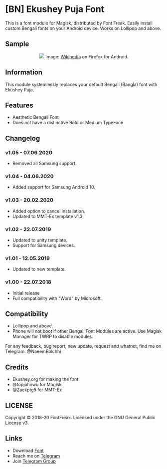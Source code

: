 # [BN] Ekushey Puja Font
This is a font module for Magisk, distributed by Font Freak. Easily install custom Bengali fonts on your Android device. Works on Lollipop and above.

## Sample
<div style="text-align: center;">
<img src="https://font-freak.github.io/1/img/preview/bn_EkusheyPuja.webp" />
Image: <a href="https://bn.wikipedia.org/wiki/বাংলা_ভাষা">Wikipedia</a> on Firefox for Android.</div>

## Information
This module systemlessly replaces your default Bengali (Bangla) font with Ekushey Puja.

## Features
* Aesthetic Bengali Font
* Does *not* have a distinctive Bold or Medium TypeFace

## Changelog
### v1.05 - 07.06.2020
* Removed all Samsung support.
### v1.04 - 04.06.2020
* Added support for Samsung Android 10.
### v1.03 - 20.02.2020
* Added option to cancel installation.
* Updated to MMT-Ex template v1.3.
### v1.02 - 22.07.2019
* Updated to unity template.
* Support for Samsung devices.
### v1.01 - 12.05.2019
* Updated to new template.
### v1.00 - 22.07.2018
* Initial release
* Full compatibility with "Word" by Microsoft.

## Compatibility
- Lollipop and above.
- Phone will not boot if other Bengali Font Modules are active. Use Magisk Manager for TWRP to disable modules.

For any feedback, bug report, new update, request and whatnot, find me on Telegram. @NaeemBolchhi

## Credits
- Ekushey.org for making the font
- @topjohnwu for Magisk
- @Zackptg5 for MMT-Ex

## LICENSE
Copyright © 2018-20 FontFreak. Licensed under the GNU General Public License v3.

## Links
- Download [Font](https://ekushey.org/?page/ekushey_puja)
- Reach me on [Telegram](https://telegram.im/@NaeemBolchhi)
- Join [Telegram Group](https://t.me/FontFreak)
